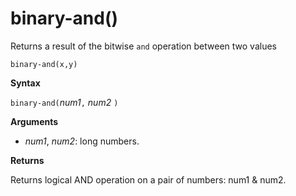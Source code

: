 # binary-and()

Returns a result of the bitwise `and` operation between two values

    binary-and(x,y)	

**Syntax**

`binary-and(`*num1*`,` *num2* `)`

**Arguments**

* *num1*, *num2*: long numbers.

**Returns**

Returns logical AND operation on a pair of numbers: num1 & num2.

